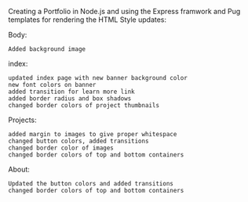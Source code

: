 Creating a Portfolio in Node.js and using the Express framwork and Pug templates for rendering the HTML
Style updates:

Body:

    Added background image

index:

    updated index page with new banner background color
    new font colors on banner
    added transition for learn more link
    added border radius and box shadows
    changed border colors of project thumbnails

Projects:

    added margin to images to give proper whitespace
    changed button colors, added transitions
    changed border color of images
    changed border colors of top and bottom containers

About: 

    Updated the button colors and added transitions
    changed border colors of top and bottom containers